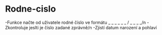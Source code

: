 # Rodne-cislo
-Funkce načte od uživatele rodné číslo ve formátu _ _ _ _ _ _ / _ _ _ _/n
-Zkontroluje jeslti je číslo zadané zprávně/n
-Zjistí datum narození a pohlaví
